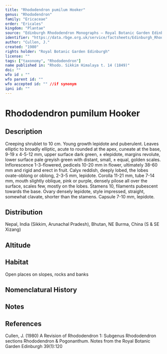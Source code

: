 ```yaml
---
title: "Rhododendron pumilum Hooker"
genus: "Rhododendron"
family: "Ericaceae"
order: "Ericales"
kingdom: "Plantae"
source: "Edinburgh Rhododendron Monographs – Royal Botanic Garden Edinburgh"
identifier: "https://data.rbge.org.uk/service/factsheets/Edinburgh_Rhododendron_Monographs.xhtml"
author: "Cullen, J."
created: "1980"
rights holder: "Royal Botanic Garden Edinburgh"
license: ""
tags: ["taxonomy", "Rhododendron"]
name published in: "Rhodo. Sikkim Himalaya t. 14 (1849)"
doi: ""
wfo id : ""
wfo parent id: ""
wfo accepted id: "" //if synonym                      
ipni id: ""
---
```


                       

# Rhododendron pumilum Hooker

## Description
Creeping shrublet to 10 cm. Young growth lepidote and puberulent. Leaves elliptic to broadly elliptic, acute to rounded at the apex, cuneate at the base, 9-19 x 4-5-12 mm, upper surface dark green, ± elepidote, margins revolute, lower surface pale greyish green with distant, small, ± equal, golden scales. Inflorescence 1-3-flowered, pedicels 10-20 mm in flower, ultimately 38-60 mm and rigid and erect in fruit. Calyx reddish, deeply lobed, the lobes ovate-oblong or oblong, 2-3-5 mm, lepidote. Corolla 11-21 mm, tube 7-14 mm, mouth slightly oblique, pink or purple, densely pilose all over the surface, scales few, mostly on the lobes. Stamens 10, filaments pubescent towards the base. Ovary densely lepidote, style impressed, straight, somewhat clavate, shorter than the stamens. Capsule 7-10 mm, lepidote.

## Distribution
Nepal, India (Sikkim, Arunachal Pradesh), Bhutan, NE Burma, China (S & SE Xizang)

## Altitude


## Habitat
Open places on slopes, rocks and banks

## Nomenclatural History

                       
## Notes


## References

Cullen, J. (1980) A Revision of Rhododendron 1: Subgenus Rhododendron sections Rhododendron & Pogonanthum. Notes from the Royal Botanic Garden Edinburgh 39(1):120
